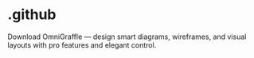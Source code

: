 # .github
Download OmniGraffle — design smart diagrams, wireframes, and visual layouts with pro features and elegant control.

